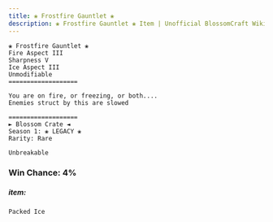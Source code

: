 ```yaml
---
title: ❀ Frostfire Gauntlet ❀
description: ❀ Frostfire Gauntlet ❀ Item | Unofficial BlossomCraft Wiki
---
```

```
❀ Frostfire Gauntlet ❀
Fire Aspect III
Sharpness V
Ice Aspect III
Unmodifiable
===================

You are on fire, or freezing, or both....
Enemies struct by this are slowed

===================
► Blossom Crate ◄
Season 1: ❀ LEGACY ❀
Rarity: Rare

Unbreakable
```
### Win Chance: 4%

##### item:
`Packed Ice`